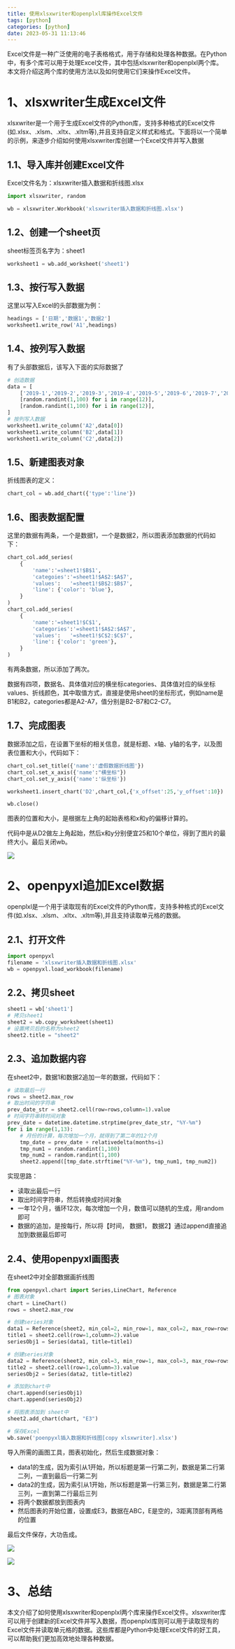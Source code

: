```yaml
---
title: 使用xlsxwriter和openplxl库操作Excel文件
tags: [python]
categories: [python]
date: 2023-05-31 11:13:46
---
```


Excel文件是一种广泛使用的电子表格格式，用于存储和处理各种数据。在Python中，有多个库可以用于处理Excel文件，其中包括xlsxwriter和openplxl两个库。本文将介绍这两个库的使用方法以及如何使用它们来操作Excel文件。

# 1、xlsxwriter生成Excel文件

xlsxwriter是一个用于生成Excel文件的Python库，支持多种格式的Excel文件(如.xlsx、.xlsm、.xltx、.xltm等),并且支持自定义样式和格式。下面将以一个简单的示例，来逐步介绍如何使用xlsxwriter库创建一个Excel文件并写入数据

## 1.1、导入库并创建Excel文件

Excel文件名为：xlsxwriter插入数据和折线图.xlsx

```python
import xlsxwriter, random

wb = xlsxwriter.Workbook('xlsxwriter插入数据和折线图.xlsx')
```

## 1.2、创建一个sheet页

sheet标签页名字为：sheet1

```python
worksheet1 = wb.add_worksheet('sheet1')
```

## 1.3、按行写入数据

这里以写入Excel的头部数据为例：

```python
headings = ['日期','数据1','数据2']
worksheet1.write_row('A1',headings)
```

## 1.4、按列写入数据

有了头部数据后，该写入下面的实际数据了

```python
# 创造数据
data = [
    ['2019-1','2019-2','2019-3','2019-4','2019-5','2019-6','2019-7','2019-8','2019-9','2019-10','2019-11','2019-12',],
    [random.randint(1,100) for i in range(12)],
    [random.randint(1,100) for i in range(12)],
] 
# 按列写入数据
worksheet1.write_column('A2',data[0])
worksheet1.write_column('B2',data[1])
worksheet1.write_column('C2',data[2])
```

## 1.5、新建图表对象

折线图表的定义：

```python
chart_col = wb.add_chart({'type':'line'})
```

## 1.6、图表数据配置

这里的数据有两条，一个是数据1，一个是数据2，所以图表添加数据的代码如下：

```python
chart_col.add_series(
    {
        'name':'=sheet1!$B$1',
        'categoies':'=sheet1!$A$2:$A$7',
        'values':   '=sheet1!$B$2:$B$7',
        'line': {'color': 'blue'},
    }
)
chart_col.add_series(
    {
        'name':'=sheet1!$C$1',
        'categories':'=sheet1!$A$2:$A$7',
        'values':   '=sheet1!$C$2:$C$7',
        'line': {'color': 'green'},
    }
)

```

有两条数据，所以添加了两次。

数据有四项，数据名、具体值对应的横坐标categories、具体值对应的纵坐标values、折线颜色，其中取值方式，直接是使用sheet的坐标形式，例如name是B1和B2，categories都是A2-A7，值分别是B2-B7和C2-C7。

## 1.7、完成图表

数据添加之后，在设置下坐标的相关信息，就是标题、x轴、y轴的名字，以及图表位置和大小，代码如下：

```python
chart_col.set_title({'name':'虚假数据折线图'})
chart_col.set_x_axis({'name':"横坐标"})
chart_col.set_y_axis({'name':'纵坐标'})

worksheet1.insert_chart('D2',chart_col,{'x_offset':25,'y_offset':10})

wb.close()
```

图表的位置和大小，是根据左上角的起始表格和x和y的偏移计算的。

代码中是从D2做左上角起始，然后x和y分别便宜25和10个单位，得到了图片的最终大小。最后关闭wb。

![](https://img.huangge1199.cn/blog/pyHighExcel/2023-05-31-13-51-38-image.png)

# 2、openpyxl追加Excel数据

openplxl是一个用于读取现有的Excel文件的Python库，支持多种格式的Excel文件(如.xlsx、.xlsm、.xltx、.xltm等),并且支持读取单元格的数据。

## 2.1、打开文件

```python
import openpyxl
filename = 'xlsxwriter插入数据和折线图.xlsx'
wb = openpyxl.load_workbook(filename)
```

## 2.2、拷贝sheet

```python
sheet1 = wb['sheet1']
# 拷贝sheet1
sheet2 = wb.copy_worksheet(sheet1)
# 设置拷贝后的名称为sheet2
sheet2.title = "sheet2"
```

## 2.3、追加数据内容

在sheet2中，数据1和数据2追加一年的数据，代码如下：

```python
# 读取最后一行
rows = sheet2.max_row
# 取出时间的字符串
prev_date_str = sheet2.cell(row=rows,column=1).value
# 时间字符串转时间对象
prev_date = datetime.datetime.strptime(prev_date_str, "%Y-%m")
for i in range(1,13):
    # 月份的计算，每次增加一个月，就得到了第二年的12个月
    tmp_date = prev_date + relativedelta(months=i)
    tmp_num1 = random.randint(1,100)
    tmp_num2 = random.randint(1,100)
    sheet2.append([tmp_date.strftime("%Y-%m"), tmp_num1, tmp_num2])
```

实现思路：

- 读取出最后一行
- 取出时间字符串，然后转换成时间对象
- 一年12个月，循环12次，每次增加一个月，数值可以随机的生成，用random即可
- 数据的追加，是按每行，所以将【时间， 数据1， 数据2】通过append直接追加到数据最后即可

## 2.4、使用openpyxl画图表

在sheet2中对全部数据画折线图

```python
from openpyxl.chart import Series,LineChart, Reference
# 图表对象
chart = LineChart()
rows = sheet2.max_row

# 创建series对象
data1 = Reference(sheet2, min_col=2, min_row=1, max_col=2, max_row=rows) #涉及数据
title1 = sheet2.cell(row=1,column=2).value
seriesObj1 = Series(data1, title=title1)

# 创建series对象
data2 = Reference(sheet2, min_col=3, min_row=1, max_col=3, max_row=rows) #涉及数据
title2 = sheet2.cell(row=1,column=3).value
seriesObj2 = Series(data2, title=title2)

# 添加到chart中
chart.append(seriesObj1)
chart.append(seriesObj2)

# 将图表添加到 sheet中
sheet2.add_chart(chart, "E3")

# 保存Excel
wb.save('poenpyxl插入数据和折线图[copy xlsxwriter].xlsx')
```

导入所需的画图工具，图表初始化，然后生成数据对象：

- data1的生成，因为索引从1开始，所以标题是第一行第二列，数据是第二行第二列，一直到最后一行第二列
- data2的生成，因为索引从1开始，所以标题是第一行第三列，数据是第二行第三列，一直到第二行最后三列
- 将两个数据都放到图表内
- 然后图表的开始位置，设置成E3，数据在ABC，E是空的，3距离顶部有两格的位置

最后文件保存，大功告成。 

![](https://img.huangge1199.cn/blog/pyHighExcel/2023-05-31-14-04-47-image.png)

![](https://img.huangge1199.cn/blog/pyHighExcel/2023-05-31-14-05-20-image.png)

# 3、总结

本文介绍了如何使用xlsxwriter和openplxl两个库来操作Excel文件。xlsxwriter库可以用于创建新的Excel文件并写入数据，而openplxl库则可以用于读取现有的Excel文件并读取单元格的数据。这些库都是Python中处理Excel文件的好工具，可以帮助我们更加高效地处理各种数据。
